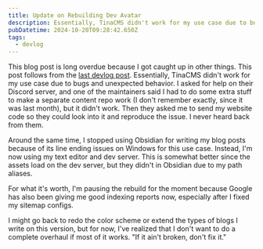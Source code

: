 ```yaml
---
title: Update on Rebuilding Dev Avatar
description: Essentially, TinaCMS didn't work for my use case due to bugs and unexpected behavior. I asked for help on their Discord server, and
pubDatetime: 2024-10-20T09:28:42.650Z
tags:
  - devlog
---
```


This blog post is long overdue because I got caught up in other things. This post follows from the [last devlog post](/posts/rebuilding-devavatar-devlog-1). Essentially, TinaCMS didn't work for my use case due to bugs and unexpected behavior. I asked for help on their Discord server, and one of the maintainers said I had to do some extra stuff to make a separate content repo work (I don't remember exactly, since it was last month), but it didn't work. Then they asked me to send my website code so they could look into it and reproduce the issue. I never heard back from them.

Around the same time, I stopped using Obsidian for writing my blog posts because of its line ending issues on Windows for this use case. Instead, I'm now using my text editor and dev server. This is somewhat better since the assets load on the dev server, but they didn't in Obsidian due to my path aliases.

For what it's worth, I'm pausing the rebuild for the moment because Google has also been giving me good indexing reports now, especially after I fixed my sitemap configs.

I might go back to redo the color scheme or extend the types of blogs I write on this version, but for now, I've realized that I don't want to do a complete overhaul if most of it works. "If it ain't broken, don't fix it."
